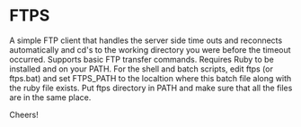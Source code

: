 FTPS
==============

A simple FTP client that handles the server side time outs and reconnects automatically and cd's to the working directory you were before the timeout occurred. Supports basic FTP transfer commands. Requires Ruby to be installed and on your PATH. For the shell and batch scripts, edit ftps (or ftps.bat) and set FTPS_PATH to the localtion where this batch file along with the ruby file exists. Put ftps directory in PATH and make sure that all the files are in the same place.

Cheers!


